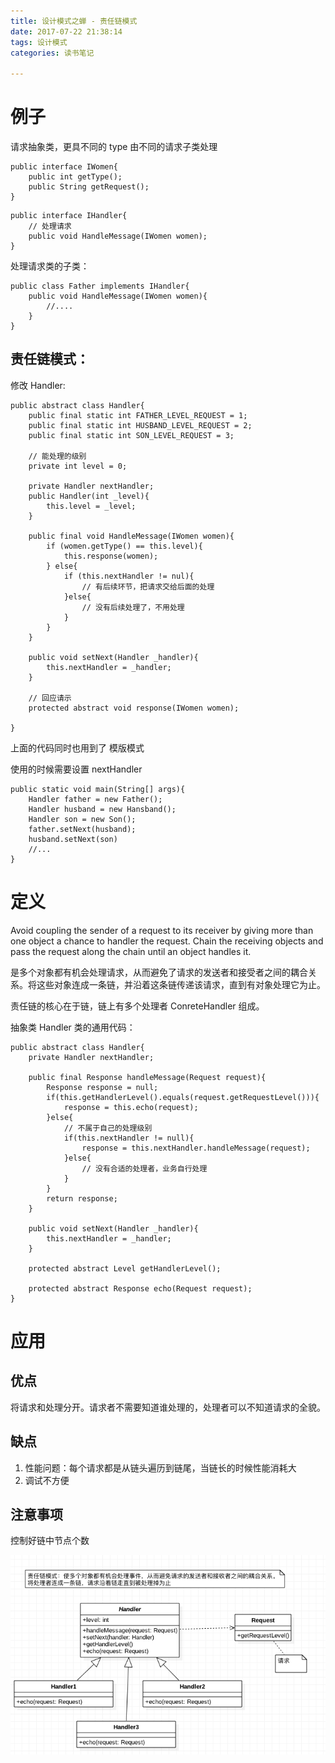 ```yaml
---
title: 设计模式之蝉 - 责任链模式
date: 2017-07-22 21:38:14
tags: 设计模式
categories: 读书笔记

---
```



# 例子

请求抽象类，更具不同的 type 由不同的请求子类处理

```
public interface IWomen{
    public int getType();
    public String getRequest();
}
```

```
public interface IHandler{
    // 处理请求
    public void HandleMessage(IWomen women);
}
```

处理请求类的子类：

```
public class Father implements IHandler{
    public void HandleMessage(IWomen women){
        //....
    }
}
```

<!--more-->

## 责任链模式：

修改 Handler:

```
public abstract class Handler{
    public final static int FATHER_LEVEL_REQUEST = 1;
    public final static int HUSBAND_LEVEL_REQUEST = 2;
    public final static int SON_LEVEL_REQUEST = 3;

    // 能处理的级别
    private int level = 0;

    private Handler nextHandler;
    public Handler(int _level){
        this.level = _level;
    }

    public final void HandleMessage(IWomen women){
        if (women.getType() == this.level){
            this.response(women);
        } else{
            if (this.nextHandler != nul){
                // 有后续环节，把请求交给后面的处理
            }else{
                // 没有后续处理了，不用处理
            }
        }
    }

    public void setNext(Handler _handler){
        this.nextHandler = _handler;
    }

    // 回应请示
    protected abstract void response(IWomen women);

}
```

上面的代码同时也用到了 模版模式


使用的时候需要设置 nextHandler

```
public static void main(String[] args){
    Handler father = new Father();
    Handler husband = new Hansband();
    Handler son = new Son();
    father.setNext(husband);
    husband.setNext(son)
    //...
}
```

# 定义

Avoid coupling the sender of a request to its receiver by giving more than one object a chance to handler the request. Chain the receiving objects and pass the request along the chain until an object handles it.

是多个对象都有机会处理请求，从而避免了请求的发送者和接受者之间的耦合关系。将这些对象连成一条链，并沿着这条链传递该请求，直到有对象处理它为止。

责任链的核心在于链，链上有多个处理者 ConreteHandler 组成。

抽象类 Handler 类的通用代码：

```
public abstract class Handler{
    private Handler nextHandler;

    public final Response handleMessage(Request request){
        Response response = null;
        if(this.getHandlerLevel().equals(request.getRequestLevel())){
            response = this.echo(request);
        }else{
            // 不属于自己的处理级别
            if(this.nextHandler != null){
                response = this.nextHandler.handleMessage(request);
            }else{
                // 没有合适的处理者，业务自行处理
            }
        }
        return response;
    }

    public void setNext(Handler _handler){
        this.nextHandler = _handler;
    }

    protected abstract Level getHandlerLevel();

    protected abstract Response echo(Request request);
}
```

# 应用

## 优点

将请求和处理分开。请求者不需要知道谁处理的，处理者可以不知道请求的全貌。

## 缺点

1. 性能问题：每个请求都是从链头遍历到链尾，当链长的时候性能消耗大
2. 调试不方便

## 注意事项

控制好链中节点个数

![Chain of Responsibility](https://raw.githubusercontent.com/fangmd/markdownphoto/master/src/design-uml/design_uml_chain_of_responsibility.png)






